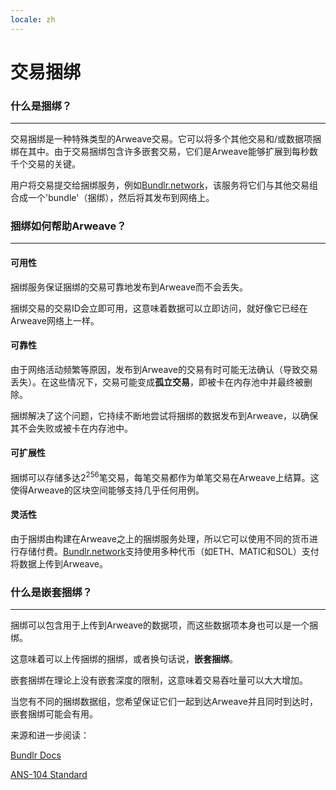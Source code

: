 ```yaml
---
locale: zh
---
```

# 交易捆绑

### 什么是捆绑？

---

交易捆绑是一种特殊类型的Arweave交易。它可以将多个其他交易和/或数据项捆绑在其中。由于交易捆绑包含许多嵌套交易，它们是Arweave能够扩展到每秒数千个交易的关键。

用户将交易提交给捆绑服务，例如[Bundlr.network](https://bundlr.network)，该服务将它们与其他交易组合成一个'bundle'（捆绑），然后将其发布到网络上。

### 捆绑如何帮助Arweave？

---

#### 可用性

捆绑服务保证捆绑的交易可靠地发布到Arweave而不会丢失。

捆绑交易的交易ID会立即可用，这意味着数据可以立即访问，就好像它已经在Arweave网络上一样。

#### 可靠性

由于网络活动频繁等原因，发布到Arweave的交易有时可能无法确认（导致交易丢失）。在这些情况下，交易可能变成**孤立交易**，即被卡在内存池中并最终被删除。

捆绑解决了这个问题，它持续不断地尝试将捆绑的数据发布到Arweave，以确保其不会失败或被卡在内存池中。

#### 可扩展性

捆绑可以存储多达2<sup>256</sup>笔交易，每笔交易都作为单笔交易在Arweave上结算。这使得Arweave的区块空间能够支持几乎任何用例。

#### 灵活性

由于捆绑由构建在Arweave之上的捆绑服务处理，所以它可以使用不同的货币进行存储付费。[Bundlr.network](https://bundlr.network)支持使用多种代币（如ETH、MATIC和SOL）支付将数据上传到Arweave。

### 什么是嵌套捆绑？

---

捆绑可以包含用于上传到Arweave的数据项，而这些数据项本身也可以是一个捆绑。

这意味着可以上传捆绑的捆绑，或者换句话说，**嵌套捆绑**。

嵌套捆绑在理论上没有嵌套深度的限制，这意味着交易吞吐量可以大大增加。

当您有不同的捆绑数据组，您希望保证它们一起到达Arweave并且同时到达时，嵌套捆绑可能会有用。

来源和进一步阅读：

[Bundlr Docs](https://docs.bundlr.network)

[ANS-104 Standard](https://github.com/ArweaveTeam/arweave-standards/blob/master/ans/ANS-104.md)